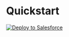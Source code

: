 # Quickstart

<a href="https://githubsfdeploy.herokuapp.com?owner=Fielo-Connectors&repo=fieloplt-fielocc">
  <img alt="Deploy to Salesforce"
       src="https://raw.githubusercontent.com/afawcett/githubsfdeploy/master/src/main/webapp/resources/img/deploy.png">
</a>
